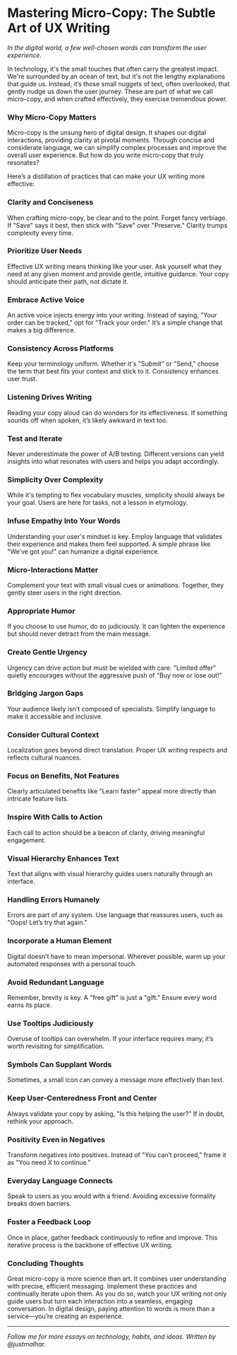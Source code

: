 # Mastering Micro-Copy: The Subtle Art of UX Writing

*In the digital world, a few well-chosen words can transform the user experience.*

In technology, it's the small touches that often carry the greatest impact. We're surrounded by an ocean of text, but it's not the lengthy explanations that guide us. Instead, it’s those small nuggets of text, often overlooked, that gently nudge us down the user journey. These are part of what we call micro-copy, and when crafted effectively, they exercise tremendous power.

### Why Micro-Copy Matters

Micro-copy is the unsung hero of digital design. It shapes our digital interactions, providing clarity at pivotal moments. Through concise and considerate language, we can simplify complex processes and improve the overall user experience. But how do you write micro-copy that truly resonates?

Here’s a distillation of practices that can make your UX writing more effective:

### Clarity and Conciseness

When crafting micro-copy, be clear and to the point. Forget fancy verbiage. If "Save" says it best, then stick with "Save" over "Preserve." Clarity trumps complexity every time.

### Prioritize User Needs

Effective UX writing means thinking like your user. Ask yourself what they need at any given moment and provide gentle, intuitive guidance. Your copy should anticipate their path, not dictate it.

### Embrace Active Voice

An active voice injects energy into your writing. Instead of saying, "Your order can be tracked," opt for "Track your order." It’s a simple change that makes a big difference.

### Consistency Across Platforms

Keep your terminology uniform. Whether it's "Submit" or "Send," choose the term that best fits your context and stick to it. Consistency enhances user trust.

### Listening Drives Writing

Reading your copy aloud can do wonders for its effectiveness. If something sounds off when spoken, it’s likely awkward in text too.

### Test and Iterate

Never underestimate the power of A/B testing. Different versions can yield insights into what resonates with users and helps you adapt accordingly.

### Simplicity Over Complexity

While it's tempting to flex vocabulary muscles, simplicity should always be your goal. Users are here for tasks, not a lesson in etymology.

### Infuse Empathy Into Your Words

Understanding your user's mindset is key. Employ language that validates their experience and makes them feel supported. A simple phrase like "We’ve got you!" can humanize a digital experience.

### Micro-Interactions Matter

Complement your text with small visual cues or animations. Together, they gently steer users in the right direction.

### Appropriate Humor

If you choose to use humor, do so judiciously. It can lighten the experience but should never detract from the main message.

### Create Gentle Urgency

Urgency can drive action but must be wielded with care. "Limited offer" quietly encourages without the aggressive push of "Buy now or lose out!"

### Bridging Jargon Gaps

Your audience likely isn't composed of specialists. Simplify language to make it accessible and inclusive.

### Consider Cultural Context

Localization goes beyond direct translation. Proper UX writing respects and reflects cultural nuances.

### Focus on Benefits, Not Features

Clearly articulated benefits like "Learn faster" appeal more directly than intricate feature lists.

### Inspire With Calls to Action

Each call to action should be a beacon of clarity, driving meaningful engagement.

### Visual Hierarchy Enhances Text

Text that aligns with visual hierarchy guides users naturally through an interface.

### Handling Errors Humanely

Errors are part of any system. Use language that reassures users, such as "Oops! Let’s try that again."

### Incorporate a Human Element

Digital doesn’t have to mean impersonal. Wherever possible, warm up your automated responses with a personal touch.

### Avoid Redundant Language

Remember, brevity is key. A "free gift" is just a "gift." Ensure every word earns its place.

### Use Tooltips Judiciously

Overuse of tooltips can overwhelm. If your interface requires many, it’s worth revisiting for simplification.

### Symbols Can Supplant Words

Sometimes, a small icon can convey a message more effectively than text.

### Keep User-Centeredness Front and Center

Always validate your copy by asking, "Is this helping the user?" If in doubt, rethink your approach.

### Positivity Even in Negatives

Transform negatives into positives. Instead of "You can’t proceed," frame it as "You need X to continue."

### Everyday Language Connects

Speak to users as you would with a friend. Avoiding excessive formality breaks down barriers.

### Foster a Feedback Loop

Once in place, gather feedback continuously to refine and improve. This iterative process is the backbone of effective UX writing.

### Concluding Thoughts

Great micro-copy is more science than art. It combines user understanding with precise, efficient messaging. Implement these practices and continually iterate upon them. As you do so, watch your UX writing not only guide users but turn each interaction into a seamless, engaging conversation. In digital design, paying attention to words is more than a service—you’re creating an experience.

---

*Follow me for more essays on technology, habits, and ideas. Written by @justmalhar.*